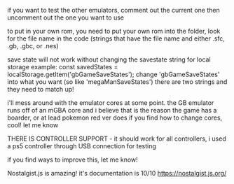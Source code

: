 if you want to test the other emulators, comment out the current one then uncomment out the one you want to use

to put in your own rom, you need to put your own rom into the folder, look for the file name in the code (strings that have the file name and either .sfc, .gb, .gbc, or .nes)

save state will not work without changing the savestate string for local storage
example: const savedStates = localStorage.getItem('gbGameSaveStates');
change 'gbGameSaveStates' into what you want (so like 'megaManSaveStates')
there are two strings and they need to match up!

i'll mess around with the emulator cores at some point. the GB emulator runs off of an mGBA core and i believe that is the reason the game has a boarder, or at lead pokemon red ver does
if you find how to change cores, cool! let me know

THERE IS CONTROLLER SUPPORT - it should work for all controllers, i used a ps5 controller through USB connection for testing

if you find ways to improve this, let me know!

Nostalgist.js is amazing! it's documentation is 10/10
https://nostalgist.js.org/
